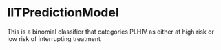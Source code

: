 # IITPredictionModel
 This is  a binomial classifier that categories PLHIV as either at high risk or low risk of interrupting treatment
